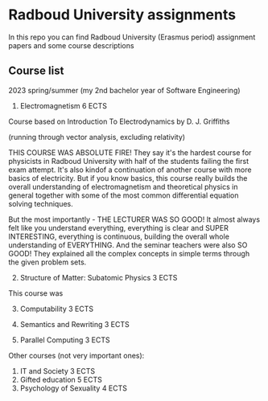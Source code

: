# Radboud University assignments

In this repo you can find Radboud University (Erasmus period) assignment papers and some course descriptions

## Course list
2023 spring/summer (my 2nd bachelor year of Software Engineering)

1. Electromagnetism 6 ECTS

Course based on Introduction To Electrodynamics by D. J. Griffiths
(running through vector analysis, excluding relativity)

THIS COURSE WAS ABSOLUTE FIRE! They say it's the hardest course for physicists in Radboud University with half of the students failing the first exam attempt. It's also kindof a continuation of another course with more basics of electricity. But if you know basics, this course really builds the overall understanding of electromagnetism and theoretical physics in general together with some of the most common differential equation solving techniques.

But the most importantly - THE LECTURER WAS SO GOOD! It almost always felt like you understand everything, everything is clear and SUPER INTERESTING, everything is continuous, building the overall whole understanding of EVERYTHING. And the seminar teachers were also SO GOOD! They explained all the complex concepts in simple terms through the given problem sets. 

2. Structure of Matter: Subatomic Physics 3 ECTS

This course was 

3. Computability 3 ECTS

4. Semantics and Rewriting 3 ECTS

5. Parallel Computing 3 ECTS

Other courses (not very important ones):
1. IT and Society 3 ECTS
2. Gifted education 5 ECTS
3. Psychology of Sexuality 4 ECTS
